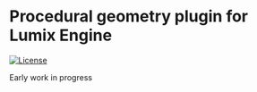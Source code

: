 # Procedural geometry plugin for Lumix Engine

[![License](http://img.shields.io/:license-mit-blue.svg)](http://doge.mit-license.org)

Early work in progress